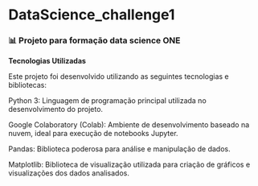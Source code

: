 <h1>DataScience_challenge1</h1>

<h3>📊 Projeto para formação data science ONE </h3>


<b>Tecnologias Utilizadas</b>

Este projeto foi desenvolvido utilizando as seguintes tecnologias e bibliotecas:

Python 3: Linguagem de programação principal utilizada no desenvolvimento do projeto.

Google Colaboratory (Colab): Ambiente de desenvolvimento baseado na nuvem, ideal para execução de notebooks Jupyter.

Pandas: Biblioteca poderosa para análise e manipulação de dados.

Matplotlib: Biblioteca de visualização utilizada para criação de gráficos e visualizações dos dados analisados.


